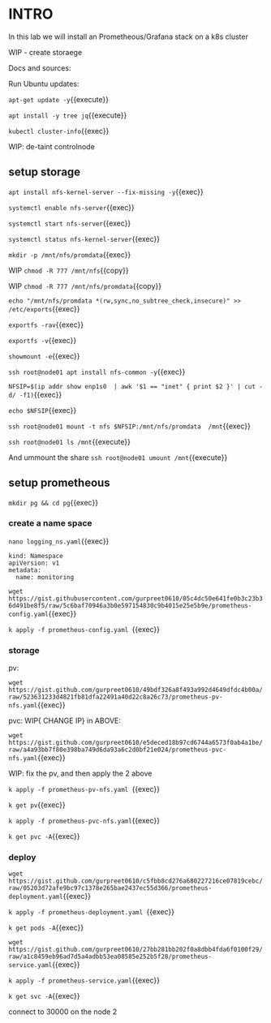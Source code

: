 # INTRO

In this lab we will install an Prometheous/Grafana stack on a k8s cluster

WIP - create storaege

Docs and sources:


Run Ubuntu updates:

`apt-get update -y`{{execute}}

`apt install -y tree jq`{{execute}}

`kubectl cluster-info`{{exec}}

WIP: de-taint controlnode

## setup storage

`apt install nfs-kernel-server --fix-missing -y`{{exec}}

`systemctl enable nfs-server`{{exec}}

`systemctl start nfs-server`{{exec}}

`systemctl status nfs-kernel-server`{{exec}}


`mkdir -p /mnt/nfs/promdata`{{exec}}

WIP `chmod -R 777 /mnt/nfs`{{copy}}

WIP `chmod -R 777 /mnt/nfs/promdata`{{copy}}

`echo "/mnt/nfs/promdata *(rw,sync,no_subtree_check,insecure)" >> /etc/exports`{{exec}}


`exportfs -rav`{{exec}}

`exportfs -v`{{exec}}


`showmount -e`{{exec}}

`ssh root@node01 apt install nfs-common -y`{{exec}}

`NFSIP=$(ip addr show enp1s0  | awk '$1 == "inet" { print $2 }' | cut -d/ -f1)`{{exec}}

`echo $NFSIP`{{exec}}

`ssh root@node01 mount -t nfs $NFSIP:/mnt/nfs/promdata  /mnt`{{exec}}

`ssh root@node01 ls /mnt`{{execute}}

And ummount the share
`ssh root@node01 umount /mnt`{{execute}}

   

## setup prometheous

`mkdir pg && cd pg`{{exec}}

### create a name space

`nano logging_ns.yaml`{{exec}}

```
kind: Namespace
apiVersion: v1
metadata:
  name: monitoring
```


`wget https://gist.githubusercontent.com/gurpreet0610/05c4dc50e641fe0b3c23b36d491be8f5/raw/5c6baf70946a3b0e597154830c9b4015e25e5b9e/prometheus-config.yaml`{{exec}}



`k apply -f prometheus-config.yaml `{{exec}}


### storage

pv:

`wget https://gist.github.com/gurpreet0610/49bdf326a8f493a992d4649dfdc4b00a/raw/523631233d4821fb81dfa22491a40d22c8a26c73/prometheus-pv-nfs.yaml`{{exec}}

pvc: WIP{ CHANGE IP} in ABOVE:

`wget https://gist.github.com/gurpreet0610/e5deced18b97cd6744a6573f0ab4a1be/raw/a4a93bb7f80e398ba749d6da93a6c2d0bf21e024/prometheus-pvc-nfs.yaml`{{exec}}

WIP: fix the pv, and then apply the 2 above

`k apply -f prometheus-pv-nfs.yaml `{{exec}}

`k get pv`{{exec}}

`k apply -f prometheus-pvc-nfs.yaml`{{exec}}

`k get pvc -A`{{exec}}

### deploy

`wget https://gist.github.com/gurpreet0610/c5fbb8cd276a680227216ce07819cebc/raw/05203d72afe9bc97c1378e265bae2437ec55d366/prometheus-deployment.yaml`{{exec}}


`k apply -f prometheus-deployment.yaml `{{exec}}

`k get pods -A`{{exec}}

`wget https://gist.github.com/gurpreet0610/27bb281bb202f0a8dbb4fda6f0100f29/raw/a1c8459eb96ad7d5a4adbb53ea08585e252b5f28/prometheus-service.yaml`{{exec}}

`k apply -f prometheus-service.yaml`{{exec}}

`k get svc -A`{{exec}}


connect to 30000 on the node 2